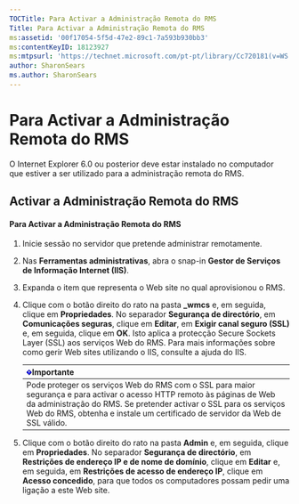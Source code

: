 ```yaml
---
TOCTitle: Para Activar a Administração Remota do RMS
Title: Para Activar a Administração Remota do RMS
ms:assetid: '00f17054-5f5d-47e2-89c1-7a593b930bb3'
ms:contentKeyID: 18123927
ms:mtpsurl: 'https://technet.microsoft.com/pt-pt/library/Cc720181(v=WS.10)'
author: SharonSears
ms.author: SharonSears
---
```


Para Activar a Administração Remota do RMS
==========================================

O Internet Explorer 6.0 ou posterior deve estar instalado no computador que estiver a ser utilizado para a administração remota do RMS.

Activar a Administração Remota do RMS
-------------------------------------

#### Para Activar a Administração Remota do RMS

1.  Inicie sessão no servidor que pretende administrar remotamente.

2.  Nas **Ferramentas administrativas**, abra o snap-in **Gestor de Serviços de Informação Internet (IIS)**.

3.  Expanda o item que representa o Web site no qual aprovisionou o RMS.

4.  Clique com o botão direito do rato na pasta **\_wmcs** e, em seguida, clique em **Propriedades**. No separador **Segurança de directório**, em **Comunicações seguras**, clique em **Editar**, em **Exigir canal seguro (SSL)** e, em seguida, clique em **OK**. Isto aplica a protecção Secure Sockets Layer (SSL) aos serviços Web do RMS. Para mais informações sobre como gerir Web sites utilizando o IIS, consulte a ajuda do IIS.

    | ![](/security-updates/images/Cc720181.Important(WS.10).gif)Importante                                                                                                                                                                                              |
    |-------------------------------------------------------------------------------------------------------------------------------------------------------------------------------------------------------------------------------------------------------------------------------|
    | Pode proteger os serviços Web do RMS com o SSL para maior segurança e para activar o acesso HTTP remoto às páginas de Web da administração do RMS. Se pretender activar o SSL para os serviços Web do RMS, obtenha e instale um certificado de servidor da Web de SSL válido. |

5.  Clique com o botão direito do rato na pasta **Admin** e, em seguida, clique em **Propriedades**. No separador **Segurança de directório**, em **Restrições de endereço IP e de nome de domínio**, clique em **Editar** e, em seguida, em **Restrições de acesso de endereço IP**, clique em **Acesso concedido**, para que todos os computadores possam pedir uma ligação a este Web site.
